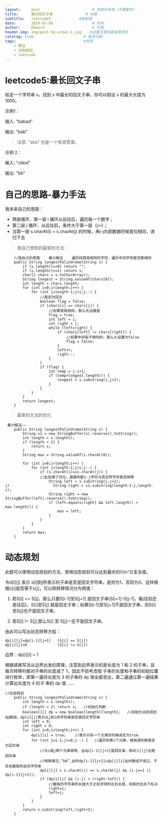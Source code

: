 ```yaml
---
layout:     post                        # 使用的布局（不需要改）
title:      最长回文子串               # 标题 
subtitle:   leetcode5             #副标题
date:       2020-01-08                  # 时间
author:     DSword                      # 作者
header-img: img/post-bg-urban-1.jpg    #这篇文章标题背景图片
catalog: true                       # 是否归档
tags:                               #标签
    - 算法
    - 动态规划
    - leetcode
---
```



#  leetcode5:最长回文子串

给定一个字符串 s，找到 s 中最长的回文子串。你可以假设 s 的最大长度为 1000。

示例1：

输入: "babad"

输出: "bab"
>注意: "aba" 也是一个有效答案。

示例 2：

输入: "cbbd"

输出: "bb"

#  自己的思路-暴力手法
我本来自己的思路：
- 两层循环，第一层 i 循环从前往后，遍历每一个数字；
- 第二层 j 循环，从后往前，条件大于第一层（j>i）；
- 当第一层 s.charAt(i) = s.charAt(j) 的时候，再i-j内部数据时候首位相同，递归下去


> 我自己想到的最笨的方法：
```
    //我自己的思路    暴力解法    遍历找首尾相同的字符，遍历中间字符是否都相同
    public String longestPalindrome(String s) {
        if (s.length()==0) return "";
        if (s.length()==1) return s;
        char[] chars = s.toCharArray();
        String longest = String.valueOf(chars[0]);
        int length = chars.length;
        for (int i=0;i<length;i++) {
            for (int j=length-1;j>i;j--) {
                //是否为回文
                boolean flag = false;
                if (chars[i] == chars[j]) {
                    //如果首尾相同，那么先设置是
                    flag = true;
                    int left = i;
                    int right = j;
                    while (left<right) {
                        if (chars[left] != chars[right]) {
                            //如果中间有不相同的，那么久设置为false
                            flag = false;
                        }
                        left++;
                        right--;
                    }
                }
                if (flag) {
                    int temp = j-i+1;
                    if (temp>longest.length()) {
                        longest = s.substring(i,j+1);
                    }
                }
            }
        }
        return longest;
    }

```

> 最笨的方法的优化
```
 暴力解法——
    public String longestPalindrome(String s) {
        String s1 = new StringBuffer(s).reverse().toString();
        int length = s.length();
        if (length < 2) {
            return s;
        }
        String max = String.valueOf(s.charAt(0));

        for (int i=0;i<length;i++) {
            for (int j=length-1;j>i;j--) {
                if (s.charAt(i)==s.charAt(j)) {
                //此处做了优化，直接判断i-j字符与其反转字符是否相等
                    String left = s.substring(i,j+1);
//                    String right = s1.substring(length-1-j,length-i);
                    String right = new StringBuffer(left).reverse().toString();
                    if (left.equals(right) && left.length() > max.length()) {
                        max = left;
                    }
                }
            }
        }
        return max;
    }
```

#  动态规划

此题可以使用动态规划的方法，使用动态规划可以达到最优的O(n^2)复杂度。

令d[i][j] 表示 s[i]到j所表示的子串是否是回文字符串，是则为1，否则为0。这样根据s[i]是否等于s[j]，可以把转移情况分为两类：
1. 若S[i] == S[j]，那么只要S[i-1]至S[j+1] 是回文子串(S[i+1]-S[j-1]，看j往前还是往后)，S[i]至S[j]
就是回文子串；如果S[i-1]至S[j+1]不是回文子串，则S[i]至S[j]也不是回文子串。

2. 若S[i] != S[j],那么S[i] 至 S[j]一定不是回文子串。

由此可以写出状态转移方程：

    dp[i][j]=dp[i-1][j+1]   (S[i] == S[j])
    dp[i][j]=0              (S[i] != S[j])

边界：dp[i][i] = 1


根据递推写法从边界出发的原理，注意到边界表示的是长度为 1 和 2 的子串，且每次转移时都对子串的长度减了 1，因此不妨考虑按
子串的长度和子串的初始位置进行枚举，即第一遍将长度为 3 的子串的 dp 值全部求出，第二遍通过第一遍结果计算出长度为 4 的子
串的 dp 值 ……


```
//动态规划
    public String longestPalindrome(String s) {
        int length = s.length();
        if (length < 2) return s;   //初始化判断
        boolean[][] dp = new boolean[length][length];   //初始化动态规划dp数组，dp[i][j]表示从j到i的字符串是否是回文字符串
        int left = 0;
        int right = 0;
        for (int i=0;i<length;i++) {
            dp[i][i] = true;    //表示只有一个元素的时候肯定为true
            for (int j=i-1;j>=0;j--) {   //遍历到第i个元素，再倒退判断是否为回文串
                //头i尾j两个元素相等，且dp[i-1][j+1]是回文串，即d[i][j]也是回文串
                //特殊情况,“bb”,此时dp[i-1][j+1]=dp[j][i]此时数组不成立，不存在截取的反向字符串
                dp[i][j] = s.charAt(i) == s.charAt(j) && (i-j==1 || dp[i-1][j+1]);
                if (dp[i][j] && (i-j) > (right-left)) {
                    //截取的字符串的长度大于之前求得的左右长度，则取的左右下标点
                    right=i;
                    left=j;
                }
            }
        }
        return s.substring(left,right+1);
    }
```




















